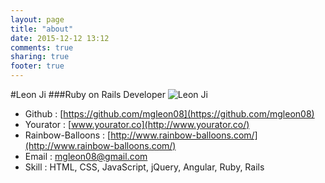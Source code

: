```yaml
---
layout: page
title: "about"
date: 2015-12-12 13:12
comments: true
sharing: true
footer: true
---
```

#Leon Ji
###Ruby on Rails Developer
![Leon Ji](https://avatars1.githubusercontent.com/u/13741096?v=3&s=300)

*  Github : [https://github.com/mgleon08](https://github.com/mgleon08)
*  Yourator : [www.yourator.co](http://www.yourator.co/)
*  Rainbow-Balloons : [http://www.rainbow-balloons.com/](http://www.rainbow-balloons.com/)
*  Email : mgleon08@gmail.com
*  Skill : HTML, CSS, JavaScript, jQuery, Angular, Ruby, Rails